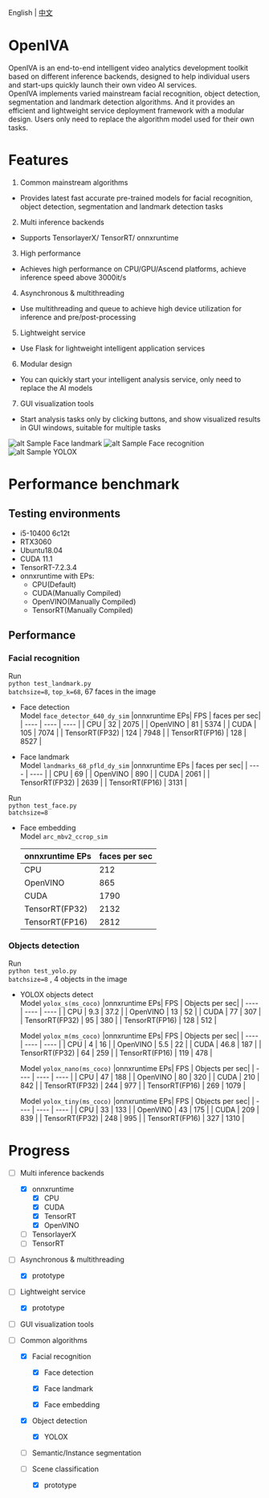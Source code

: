 English | [中文](README_zh.md)
# OpenIVA
OpenIVA is an end-to-end intelligent video analytics development toolkit based on different inference backends, designed to help individual users and start-ups quickly launch their own video AI services.  
OpenIVA implements varied mainstream facial recognition, object detection, segmentation and landmark detection algorithms. And it provides an efficient and lightweight service deployment framework with a modular design. Users only need to replace the algorithm model used for their own tasks.
# Features
1. Common mainstream algorithms
- Provides latest fast accurate pre-trained models for facial recognition, object detection, segmentation and landmark detection tasks
2. Multi inference backends
- Supports TensorlayerX/ TensorRT/ onnxruntime
3. High performance  
- Achieves high performance on CPU/GPU/Ascend platforms, achieve inference speed above 3000it/s
4. Asynchronous & multithreading
- Use multithreading and queue to achieve high device utilization for inference and pre/post-processing
5. Lightweight service
- Use Flask for lightweight intelligent application services
6. Modular design 
- You can quickly start your intelligent analysis service, only need to replace the AI models
7. GUI visualization tools  
- Start analysis tasks only by clicking buttons, and show visualized results in GUI windows, suitable for multiple tasks

![alt Sample Face landmark](datas/imgs_results/vis_landmark.jpg)
![alt Sample Face recognition](datas/imgs_results/vis_recog.jpg)
![alt Sample YOLOX](datas/imgs_results/vis_dog.jpg)

# Performance benchmark
## Testing environments 
- i5-10400 6c12t
- RTX3060  
- Ubuntu18.04
- CUDA 11.1
- TensorRT-7.2.3.4
- onnxruntime with EPs:
  - CPU(Default)
  - CUDA(Manually Compiled)
  - OpenVINO(Manually Compiled)
  - TensorRT(Manually Compiled)

## Performance
### Facial recognition
Run  
`python test_landmark.py`  
`batchsize=8`, `top_k=68`, 67 faces in the image
- Face detection  
  Model `face_detector_640_dy_sim`
  |onnxruntime EPs| FPS | faces per sec|
  |  ----  | ----  | ----  |
  | CPU | 32 | 2075 |
  | OpenVINO | 81 | 5374 |
  | CUDA | 105 | 7074 |
  | TensorRT(FP32) | 124 | 7948 |
  | TensorRT(FP16) | 128 | 8527 |


- Face landmark   
  Model `landmarks_68_pfld_dy_sim`
  |onnxruntime EPs |  faces per sec|
  |  ----  | ----  |
  | CPU | 69 |
  | OpenVINO | 890 |
  | CUDA | 2061 |
  | TensorRT(FP32) | 2639 |
  | TensorRT(FP16) | 3131 |

Run  
`python test_face.py`  
`batchsize=8`  
- Face embedding   
  Model `arc_mbv2_ccrop_sim`

  |onnxruntime EPs |  faces per sec|
  |  ----  | ----  |
  | CPU | 212 |
  | OpenVINO | 865 |
  | CUDA | 1790 |
  | TensorRT(FP32) | 2132 |
  | TensorRT(FP16) | 2812 |

### Objects detection
Run  
`python test_yolo.py`  
`batchsize=8`  , 4 objects in the image  
- YOLOX objects detect  
  Model `yolox_s(ms_coco)`
  |onnxruntime EPs| FPS | Objects per sec|
  |  ----  | ----  | ----  |
  | CPU | 9.3 | 37.2 |
  | OpenVINO | 13 | 52 |
  | CUDA | 77 | 307 |
  | TensorRT(FP32) | 95 | 380 |
  | TensorRT(FP16) | 128 | 512 |

  Model `yolox_m(ms_coco)`
  |onnxruntime EPs| FPS | Objects per sec|
  |  ----  | ----  | ----  |
  | CPU | 4 | 16 |
  | OpenVINO | 5.5 | 22 |
  | CUDA | 46.8 | 187 |
  | TensorRT(FP32) | 64 | 259 |
  | TensorRT(FP16) | 119 | 478 | 

  Model `yolox_nano(ms_coco)`
  |onnxruntime EPs| FPS | Objects per sec|
  |  ----  | ----  | ----  |
  | CPU | 47 | 188 |
  | OpenVINO | 80 | 320 |
  | CUDA | 210 | 842 |
  | TensorRT(FP32) | 244 | 977 |
  | TensorRT(FP16) | 269 | 1079 |

  Model `yolox_tiny(ms_coco)`
  |onnxruntime EPs| FPS | Objects per sec|
  |  ----  | ----  | ----  |
  | CPU | 33 | 133 |
  | OpenVINO | 43 | 175 |
  | CUDA | 209 | 839 |
  | TensorRT(FP32) | 248 | 995 |
  | TensorRT(FP16) | 327 | 1310 |

# Progress  
- [ ] Multi inference backends
    - [x] onnxruntime
        - [x] CPU
        - [x] CUDA
        - [x] TensorRT
        - [x] OpenVINO
    - [ ] TensorlayerX
    - [ ] TensorRT
- [ ] Asynchronous & multithreading
    - [x] prototype

- [ ] Lightweight service
    - [x] prototype

- [ ] GUI visualization tools

- [ ] Common algorithms
    - [x] Facial recognition
      - [x] Face detection

      - [x] Face landmark

      - [x] Face embedding
    
    - [x] Object detection
      - [x] YOLOX
    - [ ] Semantic/Instance segmentation

    - [ ] Scene classification
        - [x] prototype
